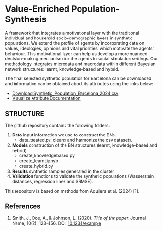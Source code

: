 # Value-Enriched Population-Synthesis

A framework that integrates a motivational layer with the traditional individual and household socio-demographic layers in synthetic populations. We extend the profile of agents by incorporating data on values, ideologies, opinions and vital priorities, which motivate the agents' behaviour. This motivational layer can help us develop a more nuanced decision-making mechanism for the agents in social simulation settings. Our methodology integrates microdata and macrodata within different Bayesian network structures: learnt, knowledge-based and hybrid.

The final selected synthetic population for Barcelona can be downloaded and information can be obtained about its attributes using the links below: 
- [Download Synthetic_Population_Barcelona_2024.csv](https://github.com/albaaguilera/Population-Synthesis/blob/main/Synthetic_Population_Barcelona_2024.csv)
- [Visualize Attribute Documentation](https://github.com/albaaguilera/Population-Synthesis/raw/main/attribute_documentation.html)

## STRUCTURE
The github repository contains the following folders: 
1. **Data** input information we use to construct the BNs.
   - data_treated.py: cleans and harmonize the csv datasets.
3. **Models** construction of the BN structures (learnt, knowledge-based and hybrid)
   - create_knowledgebased.py
   - create_learnt.ipnyb
   - create_hybrid.py
5. **Results** synthetic samples generated in the cluster.
6. **Validation** functions to validate the synthetic populations (Wasserstein distances, regression lines and SRMSE).

This repository is based on methods from Aguilera et al. (2024) [1].

## References

1. Smith, J., Doe, A., & Johnson, L. (2020). *Title of the paper*. Journal Name, 10(2), 123-456. DOI: [10.1234/example](https://doi.org/10.1234/example)

